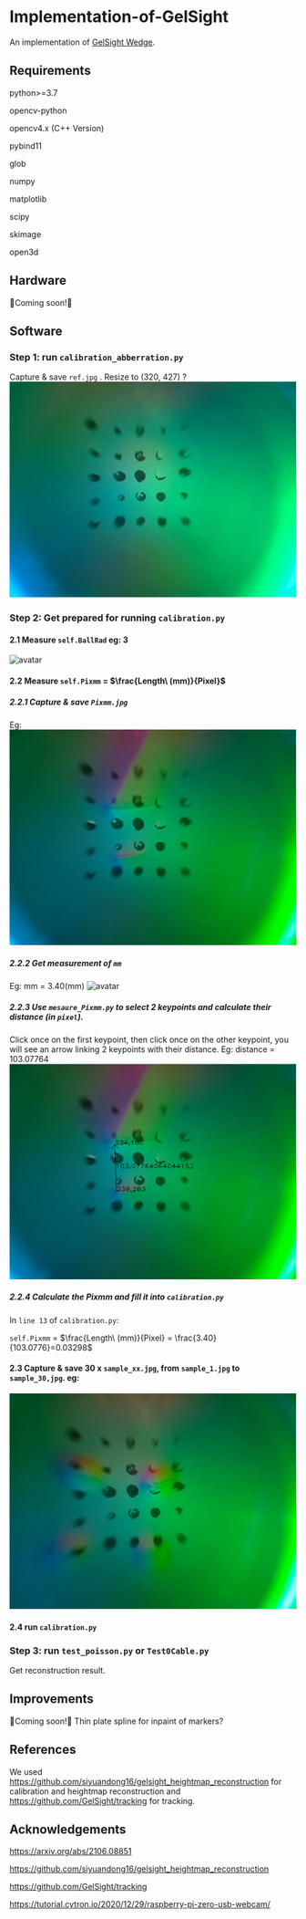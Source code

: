 # Implementation-of-GelSight
An implementation of [GelSight Wedge](https://arxiv.org/abs/2106.08851).
## Requirements
python>=3.7

opencv-python

opencv4.x (C++ Version)

pybind11

glob

numpy

matplotlib

scipy

skimage

open3d

## Hardware
🔨Coming soon!🔨
## Software

### Step 1: run `calibration_abberration.py`

Capture & save `ref.jpg` .
Resize to (320, 427) ?
![avatar](/asset/ref.jpg)

### Step 2: Get prepared for running `calibration.py`


#### 2.1 Measure `self.BallRad` eg: 3 
![avatar](/asset/BallRad.jpg)
#### 2.2 Measure `self.Pixmm` = $\frac{Length\ (mm)}{Pixel}$ 
##### 2.2.1 Capture & save `Pixmm.jpg`

Eg: 
![avatar](/asset/Pixmm.jpg)

##### 2.2.2 Get measurement of `mm`
Eg: mm = 3.40(mm)
![avatar](/asset/Pixmm_mm.jpg)

##### 2.2.3 Use `mesaure_Pixmm.py` to select 2 keypoints and calculate their distance (in `pixel`).

Click once on the first keypoint, then click once on the other keypoint, you will see an arrow linking 2 keypoints with their distance.
Eg: distance = 103.07764
![avatar](/asset/Pixmm_result.png)

##### 2.2.4 Calculate the Pixmm and fill it into `calibration.py`
In `line 13` of `calibration.py`:

`self.Pixmm` = $\frac{Length\ (mm)}{Pixel} = \frac{3.40}{103.0776}=0.03298$ 
#### 2.3 Capture & save 30 x `sample_xx.jpg`, from `sample_1.jpg` to `sample_30,jpg`. eg:
![avatar](/asset/sample_1.jpg)

#### 2.4 run `calibration.py`


### Step 3: run `test_poisson.py` or `Test0Cable.py`

Get reconstruction result.


## Improvements
🔨Coming soon!🔨
Thin plate spline for inpaint of markers?
## References
We used https://github.com/siyuandong16/gelsight_heightmap_reconstruction for calibration and heightmap reconstruction and https://github.com/GelSight/tracking for tracking.
## Acknowledgements
https://arxiv.org/abs/2106.08851

https://github.com/siyuandong16/gelsight_heightmap_reconstruction

https://github.com/GelSight/tracking

https://tutorial.cytron.io/2020/12/29/raspberry-pi-zero-usb-webcam/